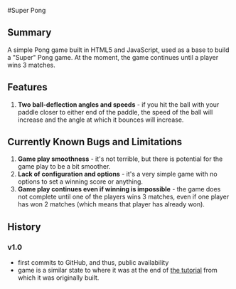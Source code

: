 #Super Pong
## Summary
A simple Pong game built in HTML5 and JavaScript, used as a base to build a "Super" Pong game. At the moment, the game continues until a player wins 3 matches.

## Features
1. **Two ball-deflection angles and speeds** - if you hit the ball with your paddle closer to either end of the paddle, the speed of the ball will increase and the angle at which it bounces will increase.

## Currently Known Bugs and Limitations
1. **Game play smoothness** - it's not terrible, but there is potential for the game play to be a bit smoother.
2. **Lack of configuration and options** - it's a very simple game with no options to set a winning score or anything.
3. **Game play continues even if winning is impossible** - the game does not complete until one of the players wins 3 matches, even if one player has won 2 matches (which means that player has already won).

## History

### v1.0
- first commits to GitHub, and thus, public availability
- game is a similar state to where it was at the end of [the tutorial](https://www.udemy.com/course/code-your-first-game/) from which it was originally built.
